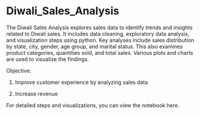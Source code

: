 # Diwali_Sales_Analysis
The Diwali Sales Analysis explores sales data to identify trends and insights related to Diwali sales. It includes data cleaning, exploratory data analysis, and visualization steps using python. Key analyses include sales distribution by state, city, gender, age group, and marital status. This also examines product categories, quantities sold, and total sales. Various plots and charts are used to visualize the findings.

Objective:
1. Improve customer experience by analyzing sales data

2. Increase revenue


For detailed steps and visualizations, you can view the notebook here.
